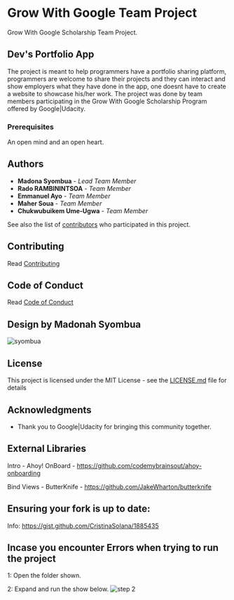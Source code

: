 # Grow With Google Team Project 
Grow With Google Scholarship Team Project.

## Dev's Portfolio App

The project is meant to help programmers have a portfolio sharing platform, programmers are welcome to share their projects and they can interact and show employers what they have done in the app, one doesnt have to create a website to showcase his/her work. The project was done by team members participating in the Grow With Google Scholarship Program offered by Google|Udacity. 

### Prerequisites
An open mind and an open heart.

## Authors
* **Madona Syombua** - *Lead Team Member* 
* **Rado RAMBININTSOA** - *Team Member*
* **Emmanuel Ayo** - *Team Member*
* **Maher Soua** - *Team Member*
* **Chukwubuikem Ume-Ugwa** - *Team Member*



See also the list of [contributors](https://github.com/Madonahs/GrowWithGoogleTeamProject/settings/collaboration) who participated in this project.

## Contributing
Read [Contributing](https://gist.github.com/PurpleBooth/b24679402957c63ec426)

## Code of Conduct

Read [Code of Conduct](https://github.com/Madonahs/GrowWithGoogleTeamProject/blob/master/CODE_OF_CONDUCT.md)

## Design by Madonah Syombua

![syombua](https://user-images.githubusercontent.com/11560987/36179671-dab3911c-10e2-11e8-9e8a-aabd4b74cc36.png)

## License

This project is licensed under the MIT License - see the [LICENSE.md](LICENSE.md) file for details

## Acknowledgments

* Thank you to Google|Udacity for bringing this community together.

## External Libraries
Intro - Ahoy! OnBoard - https://github.com/codemybrainsout/ahoy-onboarding

Bind Views - ButterKnife - https://github.com/JakeWharton/butterknife

## Ensuring your fork is up to date:
Info: https://gist.github.com/CristinaSolana/1885435

## Incase you encounter Errors when trying to run the project
1: Open the folder shown.

2: Expand and run the show below.
![step 2](https://user-images.githubusercontent.com/11560987/36135524-4aa70bee-1051-11e8-924c-ae70f2f22c30.PNG)
